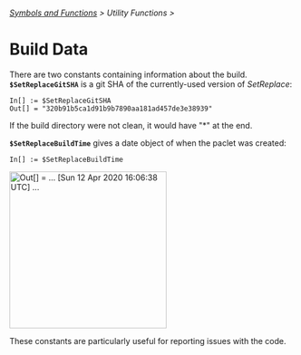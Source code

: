 ###### [Symbols and Functions](/README.md#symbols-and-functions) > Utility Functions >

# Build Data

There are two constants containing information about the build. **`$SetReplaceGitSHA`** is a git SHA of the
currently-used version of *SetReplace*:

```wl
In[] := $SetReplaceGitSHA
Out[] = "320b91b5ca1d91b9b7890aa181ad457de3e38939"
```

If the build directory were not clean, it would have "\*" at the end.

**`$SetReplaceBuildTime`** gives a date object of when the paclet was created:

```wl
In[] := $SetReplaceBuildTime
```

<img src="/Documentation/Images/BuildTime.png"
     width="277"
     alt="Out[] = ... [Sun 12 Apr 2020 16:06:38 UTC] ...">

These constants are particularly useful for reporting issues with the code.
